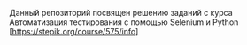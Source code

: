 Данный репозиторий посвящен решению заданий с курса Автоматизация тестирования с помощью Selenium и Python [https://stepik.org/course/575/info]